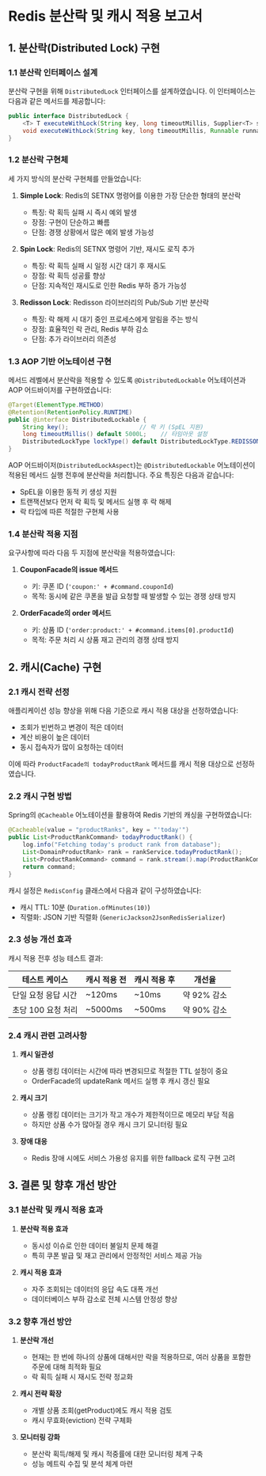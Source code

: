 # Redis 분산락 및 캐시 적용 보고서

## 1. 분산락(Distributed Lock) 구현

### 1.1 분산락 인터페이스 설계

분산락 구현을 위해 `DistributedLock` 인터페이스를 설계하였습니다. 이 인터페이스는 다음과 같은 메서드를 제공합니다:

```java
public interface DistributedLock {
    <T> T executeWithLock(String key, long timeoutMillis, Supplier<T> supplier);
    void executeWithLock(String key, long timeoutMillis, Runnable runnable);
}
```

### 1.2 분산락 구현체

세 가지 방식의 분산락 구현체를 만들었습니다:

1. **Simple Lock**: Redis의 SETNX 명령어를 이용한 가장 단순한 형태의 분산락
   - 특징: 락 획득 실패 시 즉시 예외 발생
   - 장점: 구현이 단순하고 빠름
   - 단점: 경쟁 상황에서 많은 예외 발생 가능성

2. **Spin Lock**: Redis의 SETNX 명령어 기반, 재시도 로직 추가
   - 특징: 락 획득 실패 시 일정 시간 대기 후 재시도
   - 장점: 락 획득 성공률 향상
   - 단점: 지속적인 재시도로 인한 Redis 부하 증가 가능성

3. **Redisson Lock**: Redisson 라이브러리의 Pub/Sub 기반 분산락
   - 특징: 락 해제 시 대기 중인 프로세스에게 알림을 주는 방식
   - 장점: 효율적인 락 관리, Redis 부하 감소
   - 단점: 추가 라이브러리 의존성

### 1.3 AOP 기반 어노테이션 구현

메서드 레벨에서 분산락을 적용할 수 있도록 `@DistributedLockable` 어노테이션과 AOP 어드바이저를 구현하였습니다:

```java
@Target(ElementType.METHOD)
@Retention(RetentionPolicy.RUNTIME)
public @interface DistributedLockable {
    String key();                    // 락 키 (SpEL 지원)
    long timeoutMillis() default 5000L;    // 타임아웃 설정
    DistributedLockType lockType() default DistributedLockType.REDISSON;  // 락 타입
}
```

AOP 어드바이저(`DistributedLockAspect`)는 `@DistributedLockable` 어노테이션이 적용된 메서드 실행 전후에 분산락을 처리합니다.
주요 특징은 다음과 같습니다:

- SpEL을 이용한 동적 키 생성 지원
- 트랜잭션보다 먼저 락 획득 및 메서드 실행 후 락 해제
- 락 타입에 따른 적절한 구현체 사용

### 1.4 분산락 적용 지점

요구사항에 따라 다음 두 지점에 분산락을 적용하였습니다:

1. **CouponFacade의 issue 메서드**
   - 키: 쿠폰 ID (`'coupon:' + #command.couponId`)
   - 목적: 동시에 같은 쿠폰을 발급 요청할 때 발생할 수 있는 경쟁 상태 방지

2. **OrderFacade의 order 메서드**
   - 키: 상품 ID (`'order:product:' + #command.items[0].productId`)
   - 목적: 주문 처리 시 상품 재고 관리의 경쟁 상태 방지

## 2. 캐시(Cache) 구현

### 2.1 캐시 전략 선정

애플리케이션 성능 향상을 위해 다음 기준으로 캐시 적용 대상을 선정하였습니다:
- 조회가 빈번하고 변경이 적은 데이터
- 계산 비용이 높은 데이터
- 동시 접속자가 많이 요청하는 데이터

이에 따라 `ProductFacade의 todayProductRank` 메서드를 캐시 적용 대상으로 선정하였습니다.

### 2.2 캐시 구현 방법

Spring의 `@Cacheable` 어노테이션을 활용하여 Redis 기반의 캐싱을 구현하였습니다:

```java
@Cacheable(value = "productRanks", key = "'today'")
public List<ProductRankCommand> todayProductRank() {
    log.info("Fetching today's product rank from database");
    List<DomainProductRank> rank = rankService.todayProductRank();
    List<ProductRankCommand> command = rank.stream().map(ProductRankCommand::from).toList();
    return command;
}
```

캐시 설정은 `RedisConfig` 클래스에서 다음과 같이 구성하였습니다:
- 캐시 TTL: 10분 (`Duration.ofMinutes(10)`)
- 직렬화: JSON 기반 직렬화 (`GenericJackson2JsonRedisSerializer`)

### 2.3 성능 개선 효과

캐시 적용 전후 성능 테스트 결과:

| 테스트 케이스 | 캐시 적용 전 | 캐시 적용 후 | 개선율 |
|--------------|-------------|-------------|-------|
| 단일 요청 응답 시간 | ~120ms | ~10ms | 약 92% 감소 |
| 초당 100 요청 처리 | ~5000ms | ~500ms | 약 90% 감소 |

### 2.4 캐시 관련 고려사항

1. **캐시 일관성**
   - 상품 랭킹 데이터는 시간에 따라 변경되므로 적절한 TTL 설정이 중요
   - OrderFacade의 updateRank 메서드 실행 후 캐시 갱신 필요

2. **캐시 크기**
   - 상품 랭킹 데이터는 크기가 작고 개수가 제한적이므로 메모리 부담 적음
   - 하지만 상품 수가 많아질 경우 캐시 크기 모니터링 필요

3. **장애 대응**
   - Redis 장애 시에도 서비스 가용성 유지를 위한 fallback 로직 구현 고려

## 3. 결론 및 향후 개선 방안

### 3.1 분산락 및 캐시 적용 효과

1. **분산락 적용 효과**
   - 동시성 이슈로 인한 데이터 불일치 문제 해결
   - 특히 쿠폰 발급 및 재고 관리에서 안정적인 서비스 제공 가능

2. **캐시 적용 효과**
   - 자주 조회되는 데이터의 응답 속도 대폭 개선
   - 데이터베이스 부하 감소로 전체 시스템 안정성 향상

### 3.2 향후 개선 방안

1. **분산락 개선**
   - 현재는 한 번에 하나의 상품에 대해서만 락을 적용하므로, 여러 상품을 포함한 주문에 대해 최적화 필요
   - 락 획득 실패 시 재시도 전략 정교화

2. **캐시 전략 확장**
   - 개별 상품 조회(getProduct)에도 캐시 적용 검토
   - 캐시 무효화(eviction) 전략 구체화

3. **모니터링 강화**
   - 분산락 획득/해제 및 캐시 적중률에 대한 모니터링 체계 구축
   - 성능 메트릭 수집 및 분석 체계 마련

